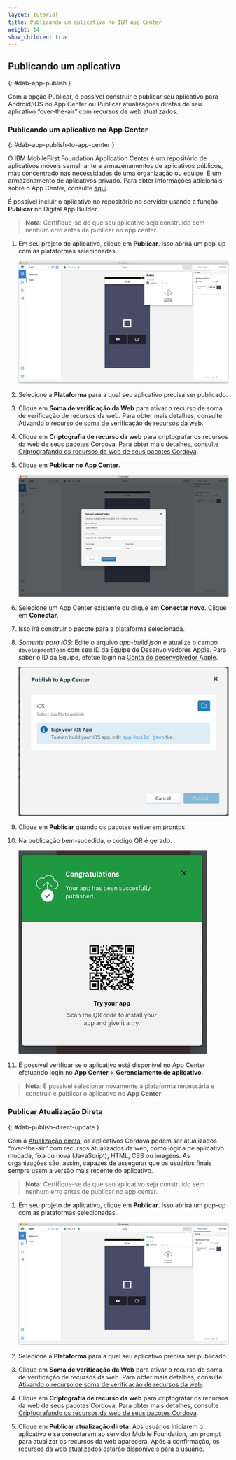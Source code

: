 ```yaml
---
layout: tutorial
title: Publicando um aplicativo no IBM App Center
weight: 14
show_children: true
---
```

<!-- NLS_CHARSET=UTF-8 -->

## Publicando um aplicativo
{: #dab-app-publish }

Com a opção Publicar, é possível construir e publicar seu aplicativo para Android/iOS no App Center ou Publicar atualizações diretas de seu aplicativo “over-the-air” com recursos da web atualizados.

### Publicando um aplicativo no App Center
{: #dab-app-publish-to-app-center }

O IBM MobileFirst Foundation Application Center é um repositório de aplicativos móveis semelhante a armazenamentos de aplicativos públicos, mas concentrado nas necessidades de uma organização ou equipe. É um armazenamento de aplicativos privado. Para obter informações adicionais sobre o App Center, consulte [aqui](http://mobilefirstplatform.ibmcloud.com/tutorials/en/foundation/8.0/appcenter/app-center-tutorial/).

É possível incluir o aplicativo no repositório no servidor usando a função **Publicar** no Digital App Builder.

>**Nota**: Certifique-se de que seu aplicativo seja construído sem nenhum erro antes de publicar no app center.

1. Em seu projeto de aplicativo, clique em **Publicar**. Isso abrirá um pop-up com as plataformas selecionadas.

    ![Publicar](dab-publish.png)

2. Selecione a **Plataforma** para a qual seu aplicativo precisa ser publicado.

3. Clique em **Soma de verificação da Web** para ativar o recurso de soma de verificação de recursos da web. Para obter mais detalhes, consulte [Ativando o recurso de soma de verificação de recursos da web](https://mobilefirstplatform.ibmcloud.com/tutorials/en/foundation/8.0/application-development/cordova-apps/securing-apps/#enabling-the-web-resources-checksum-feature).

4. Clique em **Criptografia de recurso da web** para criptografar os recursos da web de seus pacotes Cordova. Para obter mais detalhes, consulte [Criptografando os recursos da web de seus pacotes Cordova](https://mobilefirstplatform.ibmcloud.com/tutorials/en/foundation/8.0/application-development/cordova-apps/securing-apps/#encrypting-the-web-resources-of-your-cordova-packages).

2. Clique em **Publicar no App Center**.

    ![Publicar no App Center](dab-publish-app-center.png)

3. Selecione um App Center existente ou clique em **Conectar novo**. Clique em **Conectar**.
4. Isso irá construir o pacote para a plataforma selecionada.
5. *Somente para iOS*: Edite o arquivo *app-build.json* e atualize o campo `developmentTeam` com seu ID da Equipe de Desenvolvedores Apple. Para saber o ID da Equipe, efetue login na [Conta do desenvolvedor Apple](https://developer.apple.com/account/#/membership). 

    ![Publicar iOS](dab-publish-ios.png)

6. Clique em **Publicar** quando os pacotes estiverem prontos.
7. Na publicação bem-sucedida, o código QR é gerado.

    ![Publicar no código QR do App Center](dab-publish-code-scan.png)

8. É possível verificar se o aplicativo está disponível no App Center efetuando login no **App Center** > **Gerenciamento de aplicativo**.

>**Nota**: É possível selecionar novamente a plataforma necessária e construir e publicar o aplicativo no **App Center**.

### Publicar Atualização Direta
{: #dab-publish-direct-update }

Com a [Atualização direta](https://mobilefirstplatform.ibmcloud.com/tutorials/en/foundation/8.0/application-development/direct-update/), os aplicativos Cordova podem ser atualizados “over-the-air” com recursos atualizados da web, como lógica de aplicativo mudada, fixa ou nova (JavaScript), HTML, CSS ou imagens. As organizações são, assim, capazes de assegurar que os usuários finais sempre usem a versão mais recente do aplicativo.

>**Nota**: Certifique-se de que seu aplicativo seja construído sem nenhum erro antes de publicar no app center.

1. Em seu projeto de aplicativo, clique em **Publicar**. Isso abrirá um pop-up com as plataformas selecionadas.

    ![Publicar](dab-publish.png)

2. Selecione a **Plataforma** para a qual seu aplicativo precisa ser publicado.

3. Clique em **Soma de verificação da Web** para ativar o recurso de soma de verificação de recursos da web. Para obter mais detalhes, consulte [Ativando o recurso de soma de verificação de recursos da web](https://mobilefirstplatform.ibmcloud.com/tutorials/en/foundation/8.0/application-development/cordova-apps/securing-apps/#enabling-the-web-resources-checksum-feature).

4. Clique em **Criptografia de recurso da web** para criptografar os recursos da web de seus pacotes Cordova. Para obter mais detalhes, consulte [Criptografando os recursos da web de seus pacotes Cordova](https://mobilefirstplatform.ibmcloud.com/tutorials/en/foundation/8.0/application-development/cordova-apps/securing-apps/#encrypting-the-web-resources-of-your-cordova-packages).
5. Clique em **Publicar atualização direta**. Aos usuários iniciarem o aplicativo e se conectarem ao servidor Mobile Foundation, um prompt para atualizar os recursos da web aparecerá. Após a confirmação, os recursos da web atualizados estarão disponíveis para o usuário.
